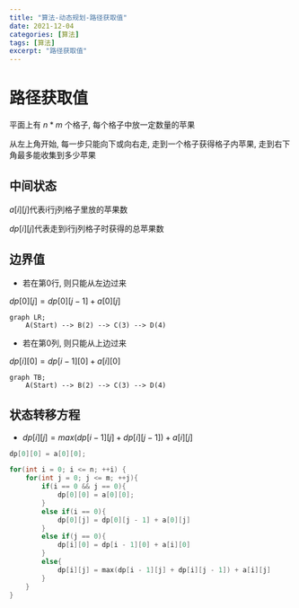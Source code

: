 ```yaml
---
title: "算法-动态规划-路径获取值"
date: 2021-12-04
categories: [算法]
tags: [算法]
excerpt: "路径获取值"
---
```


# 路径获取值

平面上有 $n*m$ 个格子, 每个格子中放一定数量的苹果

从左上角开始, 每一步只能向下或向右走, 走到一个格子获得格子内苹果, 走到右下角最多能收集到多少苹果

## 中间状态

$a[i][j]$代表i行j列格子里放的苹果数

$dp[i][j]$代表走到i行j列格子时获得的总苹果数

## 边界值

- 若在第0行, 则只能从左边过来

$dp[0][j] = dp[0][j - 1] + a[0][j]$

```mermaid
graph LR;
    A(Start) --> B(2) --> C(3) --> D(4)
```

- 若在第0列, 则只能从上边过来

$dp[i][0] = dp[i - 1][0] + a[i][0]$

```mermaid
graph TB;
    A(Start) --> B(2) --> C(3) --> D(4)
```

## 状态转移方程

- $dp[i][j] = max(dp[i - 1][j]+ dp[i][j - 1]) + a[i][j]$

```c
dp[0][0] = a[0][0];

for(int i = 0; i <= n; ++i) {
    for(int j = 0; j <= m; ++j){
        if(i == 0 && j == 0){
            dp[0][0] = a[0][0];
        }
        else if(i == 0){
            dp[0][j] = dp[0][j - 1] + a[0][j]
        }
        else if(j == 0){
            dp[i][0] = dp[i - 1][0] + a[i][0]
        }
        else{
            dp[i][j] = max(dp[i - 1][j] + dp[i][j - 1]) + a[i][j]
        }
    }
}
```
